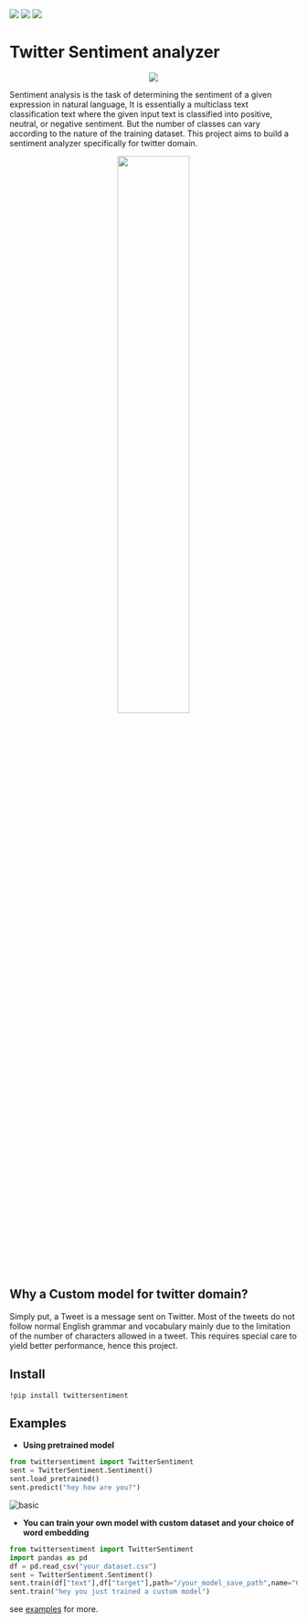 [![](https://img.shields.io/github/issues/shahules786/Twitter-Sentiment)]()
[![](https://img.shields.io/github/license/shahules786/Twitter-Sentiment)]()
[![](https://img.shields.io/github/stars/shahules786/Twitter-Sentiment)]()


# Twitter Sentiment analyzer


<p align="center">
  <img src="https://user-images.githubusercontent.com/25312635/95116850-4d01ff80-0765-11eb-887d-c3fbcf3797d0.png" />
</p>


Sentiment analysis is the task of determining the sentiment of a given expression in natural language, It is essentially a multiclass text classification text where the given input text is classified into positive, neutral, or negative sentiment. But the number of classes can vary according to the nature of the training dataset. This project aims to build a sentiment analyzer specifically for twitter domain.


<p align="center">
  <img src="https://user-images.githubusercontent.com/25312635/94103308-f1c13a80-fe51-11ea-819e-def5948c479f.png" width="50%" />
</p>

## Why a Custom model for twitter domain?

Simply put, a Tweet is a message sent on Twitter. Most of the tweets do not follow normal English grammar and vocabulary mainly due to the limitation of the number of characters allowed in a tweet. This requires special care to yield better performance, hence this project.

## Install
`!pip install twittersentiment`

## Examples

- **Using pretrained model**

```python
from twittersentiment import TwitterSentiment
sent = TwitterSentiment.Sentiment()
sent.load_pretrained()
sent.predict("hey how are you?")
```

![basic](https://user-images.githubusercontent.com/25312635/96710969-71dbb100-13ba-11eb-9756-651384688a8b.gif)


- **You can train your own model with custom dataset and your choice of word embedding**


```python
from twittersentiment import TwitterSentiment
import pandas as pd
df = pd.read_csv("your_dataset.csv")
sent = TwitterSentiment.Sentiment()
sent.train(df["text"],df["target"],path="/your_model_save_path",name="6B",dim=100)
sent.train("hey you just trained a custom model")

```



 see [examples](https://github.com/shahules786/Twitter-Sentiment/blob/master/examples/basic.ipynb) for more.


